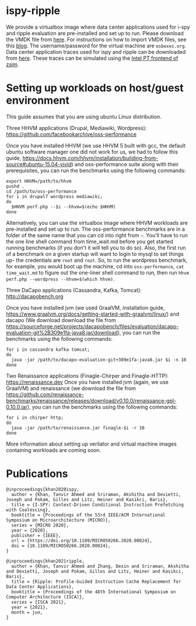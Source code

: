 # ispy-ripple

We provide a virtualbox image where data center applications used for i-spy and ripple evaluation are pre-installed and set up to run. Please download the VMDK file from [here](https://drive.google.com/file/d/1pP85BDT7wm4--o6NUMMwBqBej6CFKBso/view?usp=sharing). For instructions on how to import VMDK files, see this [blog](https://medium.com/riow/how-to-open-a-vmdk-file-in-virtualbox-e1f711deacc4). The username/password for the virtual machine are `osboxes.org`. Data center application traces used for ispy and ripple can be downloaded from [here](https://drive.google.com/file/d/1tN8Jw1TcZ9CrDzDWK0HFUD-nVLhZDW9e/view?usp=sharing). These traces can be simulated using the [Intel PT frontend of zsim](https://github.com/stanford-mast/zsim/tree/memtrace).

# Setting up workloads on host/guest environment

This guide assumes that you are using ubuntu Linux distribution.

Three HHVM applications (Drupal, Mediawiki, Wordpress): https://github.com/facebookarchive/oss-performance

Once you have installed HHVM (we use HHVM 5 built with gcc, the default ubuntu software manager one did not work for us, we had to follow this guide, https://docs.hhvm.com/hhvm/installation/building-from-source#ubuntu-15.04-vivid) and oss-performance suite along with their prerequisites, you can run the benchmarks using the following commands:

```
export HHVM=/path/to/hhvm
pushd .
cd /path/to/oss-performance
for i in drupal7 wordpress mediawiki;
do
  $HHVM perf.php --$i --hhvm=$(echo $HHVM)
done
```

Alternatively, you can use the virtualbox image where HHVM workloads are pre-installed and set up to run. The oss-performance benchmarks are in a folder of the same name that you can cd into right from `~`. You'll have to run the one line shell command from time_wait.md before you get started running benchmarks (if you don't it will tell you to do so). Also, the first run of a benchmark on a given startup will want to login to mysql to set things up- the credentials are `root` and `root`. So, to run the wordpress benchmark, for example, you would boot up the machine, cd into `oss-performance`, `cat time_wait.md` to figure out the one-liner shell command to run, then run `hhvm perf.php --wordpress --hhvm=$(which hhvm)`.

Three DaCapo applications (Cassandra, Kafka, Tomcat): http://dacapobench.org

Once you have installed jvm (we used GraalVM, installation guide, https://www.graalvm.org/docs/getting-started-with-graalvm/linux/) and dacapo (We download download the file from https://sourceforge.net/projects/dacapobench/files/evaluation/dacapo-evaluation-git%2B309e1fa-java8.jar/download), you can run the benchmarks using the following commands:

```
for i in cassandra kafka tomcat;
do
  java -jar /path/to/dacapo-evaluation-git+309e1fa-java8.jar $i -n 10
done
```

Two Renaissance applications (Finagle-Chirper and Finagle-HTTP): https://renaissance.dev
Once you have installed jvm (again, we use GraalVM) and renaissance (we download the file from https://github.com/renaissance-benchmarks/renaissance/releases/download/v0.10.0/renaissance-gpl-0.10.0.jar), you can run the benchmarks using the following commands:

```
for i in chirper http;
do
  java -jar /path/to/renaissance.jar finagle-$i -r 10
done
```


More information about setting up verilator and virtual machine images containing workloads are coming soon.

# Publications

```
@inproceedings{khan2020ispy,
  author = {Khan, Tanvir Ahmed and Sriraman, Akshitha and Devietti, Joseph and Pokam, Gilles and Litz, Heiner and Kasikci, Baris},
  title = {I-SPY: Context-Driven Conditional Instruction Prefetching with Coalescing},
  booktitle = {Proceedings of the 53rd IEEE/ACM International Symposium on Microarchitecture (MICRO)},
  series = {MICRO 2020},
  year = {2020},
  publisher = {IEEE},
  url = {https://doi.org/10.1109/MICRO50266.2020.00024},
  doi = {10.1109/MICRO50266.2020.00024},
}

@inproceedings{khan2021ripple,
  author = {Khan, Tanvir Ahmed and Zhang, Dexin and Sriraman, Akshitha and Devietti, Joseph and Pokam, Gilles and Litz, Heiner and Kasikci, Baris},
  title = {Ripple: Profile-Guided Instruction Cache Replacement for Data Center Applications},
  booktitle = {Proceedings of the 48th International Symposium on Computer Architecture (ISCA)},
  series = {ISCA 2021},
  year = {2021},
  month = jun,
}
```
